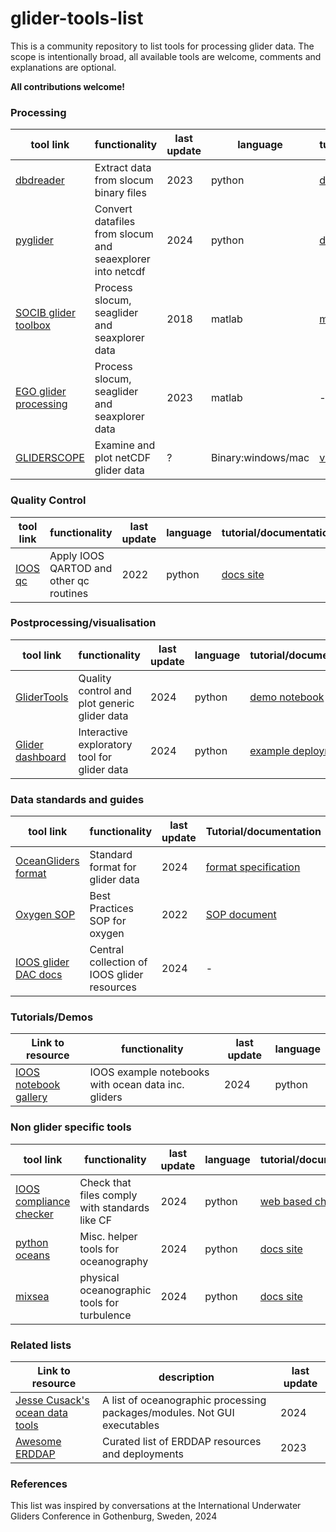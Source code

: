 # glider-tools-list

This is a community repository to list tools for processing glider data. The scope is intentionally broad, all available tools are welcome, comments and explanations are optional.

**All contributions welcome!**

### Processing 

tool link |functionality | last update | language | tutorial/documentation
--- | --- | --- | --- | ---
[dbdreader](https://github.com/smerckel/dbdreader) |Extract data from slocum binary files | 2023 | python | [docs site](https://dbdreader.readthedocs.io/en/latest/)
[pyglider](https://github.com/c-proof/pyglider) |Convert datafiles from slocum and seaexplorer into netcdf | 2024 | python | [docs site](https://github.com/socib/glider_toolbox/blob/master/documentation/Manual_v1.3.1.pdf](https://pyglider.readthedocs.io/en/latest/))
[SOCIB glider toolbox](https://github.com/socib/glider_toolbox) |Process slocum, seaglider and seaxplorer data | 2018 | matlab | [manual](https://github.com/socib/glider_toolbox/blob/master/documentation/Manual_v1.3.1.pdf)
[EGO glider processing](https://www.seanoe.org/data/00343/45402/) |Process slocum, seaglider and seaxplorer data | 2023 | matlab | -
[GLIDERSCOPE](https://imos.org.au/gliderscope) |Examine and plot netCDF glider data | ? | Binary:windows/mac | [video tutorial](https://www.youtube.com/watch?v=BiAvs-geunc&list=PLW7NnkFyzEHMQhMy7SSvenKjg7QvaCFYz)


### Quality Control

tool link |functionality | last update | language | tutorial/documentation
--- | --- | --- | --- | ---
[IOOS qc](https://github.com/ioos/ioos_qc) |Apply IOOS QARTOD and other qc routines| 2022 | python | [docs site](https://ioos.github.io/ioos_qc/)

### Postprocessing/visualisation

tool link |functionality | last update | language | tutorial/documentation
--- | --- | --- | --- | ---
[GliderTools](https://github.com/GliderToolsCommunity/GliderTools) | Quality control and plot generic glider data | 2024 |python | [demo notebook](https://github.com/GliderToolsCommunity/GliderTools/blob/master/notebooks/Demo_GT.ipynb)
[Glider dashboard](https://github.com/voto-ocean-knowledge/glider_dashboard) | Interactive exploratory tool for glider data | 2024 | python | [example deployment](https://observations.voiceoftheocean.org/dashboard)

### Data standards and guides

tool link |functionality | last update | Tutorial/documentation
--- | --- | --- | ---
[OceanGliders format](https://github.com/OceanGlidersCommunity/OG-format-user-manual) | Standard format for glider data | 2024 | [format specification](https://oceangliderscommunity.github.io/OG-format-user-manual/OG_Format.html)
[Oxygen SOP](https://github.com/OceanGlidersCommunity/Oxygen_SOP) | Best Practices SOP for oxygen | 2022 | [SOP document](https://oceangliderscommunity.github.io/Oxygen_SOP/README.html)
[IOOS glider DAC docs](https://ioos.github.io/glider-dac/) | Central collection of IOOS glider resources | 2024 | -


### Tutorials/Demos

Link to resource |functionality | last update | language
--- | --- | --- | ---
[IOOS notebook gallery](https://ioos.github.io/ioos_code_lab/content/code_gallery/gallery.html) |IOOS example notebooks with ocean data inc. gliders| 2024 | python 

### Non glider specific tools

tool link |functionality | last update | language | tutorial/documentation
--- | --- | --- | --- | ---
[IOOS compliance checker](https://github.com/ioos/compliance-checker) |Check that files comply with standards like CF| 2024 | python | [web based checker](https://compliance.ioos.us/index.html)
[python oceans](https://github.com/pyoceans/python-oceans) |Misc. helper tools for oceanography| 2024 | python | [docs site](https://pyoceans.github.io/python-oceans/)
[mixsea](https://github.com/modscripps/mixsea) | physical oceanographic tools for turbulence | 2024 | python |[docs site](https://mixsea.readthedocs.io/en/v0.1.2/)


### Related lists

Link to resource | description | last update 
--- | --- | ---
[Jesse Cusack's ocean data tools](https://github.com/jessecusack/ocean_data_tools) |A list of oceanographic processing packages/modules. Not GUI executables| 2024 
[Awesome ERDDAP](https://github.com/IrishMarineInstitute/awesome-erddap/) | Curated list of ERDDAP resources and deployments | 2023


### References

This list was inspired by conversations at the International Underwater Gliders Conference in Gothenburg, Sweden, 2024
